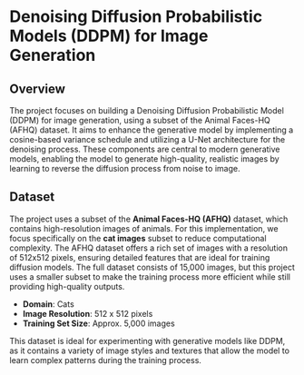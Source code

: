 # Denoising Diffusion Probabilistic Models (DDPM) for Image Generation

## Overview
The project focuses on building a Denoising Diffusion Probabilistic Model (DDPM) for image generation, using a subset of the Animal Faces-HQ (AFHQ) dataset. It aims to enhance the generative model by implementing a cosine-based variance schedule and utilizing a U-Net architecture for the denoising process. These components are central to modern generative models, enabling the model to generate high-quality, realistic images by learning to reverse the diffusion process from noise to image.

## Dataset

The project uses a subset of the **Animal Faces-HQ (AFHQ)** dataset, which contains high-resolution images of animals. For this implementation, we focus specifically on the **cat images** subset to reduce computational complexity. The AFHQ dataset offers a rich set of images with a resolution of 512x512 pixels, ensuring detailed features that are ideal for training diffusion models. The full dataset consists of 15,000 images, but this project uses a smaller subset to make the training process more efficient while still providing high-quality outputs.

- **Domain**: Cats
- **Image Resolution**: 512 x 512 pixels
- **Training Set Size**: Approx. 5,000 images

This dataset is ideal for experimenting with generative models like DDPM, as it contains a variety of image styles and textures that allow the model to learn complex patterns during the training process.
